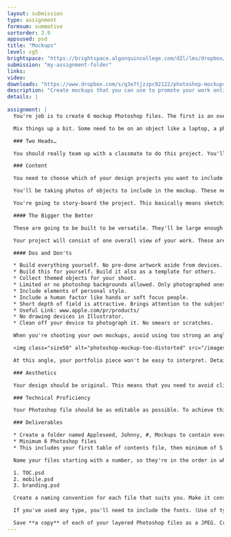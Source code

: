 ```yaml
---
layout: submission
type: assignment
formsum: summative
sortorder: 3.9
appsused: psd
title: "Mockups"
level: cg5
brightspace: "https://brightspace.algonquincollege.com/d2l/lms/dropbox/user/folder_submit_files.d2l?db=167173&grpid=0&isprv=&bp=0&ou=193296"
submission: "my-assignment-folder"
links: 
video:
downloads: "https://www.dropbox.com/s/q3e7tjzzpc92122/photoshop-mockups.zip?dl=1"
description: "Create mockups that you can use to promote your work online or in print. It will be easy to swap out portfolio pieces in your files, thanks to smart objects."
details: | 
  
assignment: |
  You're job is to create 6 mockup Photoshop files. The first is an overview of all the others. It's a table of contents of sorts. It contains the five other images in your project.

  Mix things up a bit. Some need to be on an object like a laptop, a phone or a paper notepad. Others need to use the Displace filter to map it to a textured surface.

  ### Two Heads…

  You should really team up with a classmate to do this project. You'll help each other with the creative and with the execution. Your partner can help you choose which pieces to include. Finally and most importantly, they can serve as an extra pair of hands while taking photos and building the final mockups. You'll each end up with your own individual, different and separate projects.

  ### Content

  You need to choose which of your design projects you want to include in the initial version of this project. Remember, you're creating this in a way which will allow you to add or change projects in the future. You need to focus on the type of work you want to do in industry. It would be a good idea to show your focus by emphasizing your specialization. Include other projects to show your versatility. As an example, you may want to focus on Web design, so you'll show a lot of that in your project. You'll also include some print pieces to show your versatility and design smarts.

  You'll be taking photos of objects to include in the mockup. These need to reflect your personal style. You'll need to work with your partner to find an appropriate setting for your photography. Since we're working in Photoshop, you can obviously piece together elements from many places. Remember, the setting of your photos should not over-power the visibility of your portfolio pieces; it should complement them.

  You're going to story-board the project. This basically means sketching each file with the position and size of each portfolio piece. This process also demonstrates the sequence of the files which progress through your work in a logical way. You'll also create a style tile to guide the design of your files. These will include type, textures, objects, borders and photographic styles.

  #### The Bigger the Better

  These are going to be built to be versatile. They'll be large enough that they could be printed in large format. They could be sized down for viewing on a laptop or a tablet. They could easily be integrated into a Keynote slideshow. The goal is to build it big, so it can be re-sized for any device. Each document will be 11" x 17"; (or 17" x 11") at 300dpi in RGB.

  Your project will consist of one overall view of your work. These are generally shot from above, as shown in this example. It will include objects which represent you, but may have little to do with the portfolio pieces. These can be conversation starters while showing your work to a prospective employer. Following this, you'll have one file per portfolio piece.

  #### Dos and Don'ts

  * Build everything yourself. No pre-done artwork aside from devices.
  * Build this for yourself. Build it also as a template for others.
  * Collect themed objects for your shoot.
  * Limited or no photoshop backgrounds allowed. Only photographed ones.
  * Include elements of personal style.
  * Include a human factor like hands or soft focus people.
  * Short depth of field is attractive. Brings attention to the subject matter.
  * Useful Link: www.apple.com/pr/products/
  * No drawing devices in Illustrator.
  * Clean off your device to photograph it. No smears or scratches.

  When you're shooting your own mockups, avoid using too strong an angle, as shown below.

  <img class="size50" alt="photoshop-mockup-too-distorted" src="/images/photoshop-mockups/photoshop-mockup-too-distorted.jpg">

  At this angle, your portfolio piece won't be easy to interpret. Details will be lost. The shape is too distorted.

  ### Aesthetics

  Your design should be original. This means that you need to avoid cliché aesthetics. It also needs to reflect your personal style. The look of each file should vary yet be consistent in style. This means you'll change camera angle and scene location.

  ### Technical Proficiency

  Your Photoshop file should be as editable as possible. To achieve this, you'll use Layers, Smart Objects, Layer Effects and more. Each file needs to measure 11"; x 17"; at 300 dpi, either landscape or portrait. The orientation can change per file.

  ### Deliverables

  * Create a folder named Appleseed, Johnny, #, Mockups to contain everything.
  * Minimum 6 Photoshop files
  * This includes your first table of contents file, then minimum of 5 portfolio pieces.

  Name your files starting with a number, so they're in the order in which they should be presented. Example:

  1. TOC.psd
  2. mobile.psd
  3. branding.psd

  Create a naming convention for each file that suits you. Make it consistent and meaningful, so you know what each is at a glance.

  If you've used any type, you'll need to include the fonts. (Use of type should be very minimal.)

  Save **a copy** of each of your layered Photoshop files as a JPEG. Create a PDF document with them.
---
```

